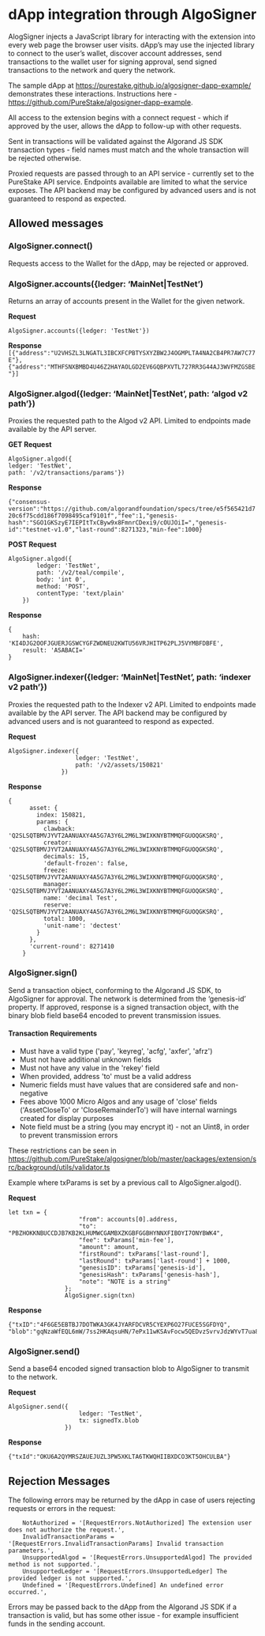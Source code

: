 # dApp integration through AlgoSigner

AlogSigner injects a JavaScript library for interacting with the extension into every web page the browser user visits. dApp’s may use the injected library to connect to the user’s wallet, discover account addresses, send transactions to the wallet user for signing approval, send signed transactions to the network and query the network. 

The sample dApp at https://purestake.github.io/algosigner-dapp-example/ demonstrates these interactions. Instructions here - https://github.com/PureStake/algosigner-dapp-example.

All access to the extension begins with a connect request -  which if approved by the user, allows the dApp to follow-up with other requests. 

Sent in transactions will be validated against the Algorand JS SDK transaction types - field names must match and the whole transaction will be rejected otherwise. 

Proxied requests are passed through to an API service - currently set to the PureStake API service. Endpoints available are limited to what the service exposes. The API backend may be configured by advanced users and is not guaranteed to respond as expected. 



## Allowed messages

### AlgoSigner.connect()
Requests access to the Wallet for the dApp, may be rejected or approved. 

### AlgoSigner.accounts({ledger: ‘MainNet|TestNet’) 
Returns an array of accounts present in the Wallet for the given network. 

**Request**

``` AlgoSigner.accounts({ledger: 'TestNet'}) ```

**Response**
```[{"address":"U2VHSZL3LNGATL3IBCXFCPBTYSXYZBW2J4OGMPLTA4NA2CB4PR7AW7C77E"},{"address":"MTHFSNXBMBD4U46Z2HAYAOLGD2EV6GQBPXVTL727RR3G44AJ3WVFMZGSBE"}]```

### AlgoSigner.algod({ledger: ‘MainNet|TestNet’, path: ‘algod v2 path’})
Proxies the requested path to the Algod v2 API. Limited to endpoints made available by the API server. 

**GET Request** 

```
AlgoSigner.algod({
ledger: 'TestNet', 
path: '/v2/transactions/params'})
```

**Response** 

``` {"consensus-version":"https://github.com/algorandfoundation/specs/tree/e5f565421d720c6f75cdd186f7098495caf9101f","fee":1,"genesis-hash":"SGO1GKSzyE7IEPItTxCByw9x8FmnrCDexi9/cOUJOiI=","genesis-id":"testnet-v1.0","last-round":8271323,"min-fee":1000} ```
      
**POST Request** 

``` 
AlgoSigner.algod({
        ledger: 'TestNet',
        path: '/v2/teal/compile',
        body: 'int 0',
        method: 'POST',
        contentType: 'text/plain'
    }) 
```

**Response**     
``` 
{
    hash: 'KI4DJG2OOFJGUERJGSWCYGFZWDNEU2KWTU56VRJHITP62PLJ5VYMBFDBFE',
    result: 'ASABACI='
} 
```


### AlgoSigner.indexer({ledger: ‘MainNet|TestNet’, path: ‘indexer v2 path’})
Proxies the requested path to the Indexer v2 API. Limited to endpoints made available by the API server. The API backend may be configured by advanced users and is not guaranteed to respond as expected. 

**Request** 
```
AlgoSigner.indexer({
                   ledger: 'TestNet',
                   path: '/v2/assets/150821'
               })
```

**Response**
```
{
      asset: {
        index: 150821,
        params: {
          clawback: 'Q2SLSQTBMVJYVT2AANUAXY4A5G7A3Y6L2M6L3WIXKNYBTMMQFGUOQGKSRQ',
          creator: 'Q2SLSQTBMVJYVT2AANUAXY4A5G7A3Y6L2M6L3WIXKNYBTMMQFGUOQGKSRQ',
          decimals: 15,
          'default-frozen': false,
          freeze: 'Q2SLSQTBMVJYVT2AANUAXY4A5G7A3Y6L2M6L3WIXKNYBTMMQFGUOQGKSRQ',
          manager: 'Q2SLSQTBMVJYVT2AANUAXY4A5G7A3Y6L2M6L3WIXKNYBTMMQFGUOQGKSRQ',
          name: 'decimal Test',
          reserve: 'Q2SLSQTBMVJYVT2AANUAXY4A5G7A3Y6L2M6L3WIXKNYBTMMQFGUOQGKSRQ',
          total: 1000,
          'unit-name': 'dectest'
        }
      },
      'current-round': 8271410
    }
```


### AlgoSigner.sign()
Send a transaction object, conforming to the Algorand JS SDK, to AlgoSigner for approval. The network is determined from the ‘genesis-id’ property. If approved, response is a signed transaction object, with the binary blob field base64 encoded to prevent transmission issues. 

#### Transaction Requirements
- Must have a valid type ('pay', 'keyreg', 'acfg', 'axfer', 'afrz')
- Must not have additional unknown fields
- Must not have any value in the 'rekey' field
- When provided, address 'to' must be a valid address
- Numeric fields must have values that are considered safe and non-negative
- Fees above 1000 Micro Algos and any usage of 'close' fields ('AssetCloseTo' or 'CloseRemainderTo') will have internal warnings created for display purposes 
- Note field must be a string (you may encrypt it) - not an Uint8, in order to prevent transmission errors

These restrictions can be seen in https://github.com/PureStake/algosigner/blob/master/packages/extension/src/background/utils/validator.ts

Example where txParams is set by a previous call to AlgoSigner.algod().

**Request**        
```
let txn = {
                    "from": accounts[0].address,
                    "to": "PBZHOKKNBUCCDJB7KB2KLHUMWCGAMBXZKGBFGGBHYNNXFIBOYI7ONYBWK4",
                    "fee": txParams['min-fee'],
                    "amount": amount,
                    "firstRound": txParams['last-round'],
                    "lastRound": txParams['last-round'] + 1000,
                    "genesisID": txParams['genesis-id'],
                    "genesisHash": txParams['genesis-hash'],
                    "note": "NOTE is a string"
                };
                AlgoSigner.sign(txn)
```

**Response**
```
{"txID":"4F6GE5EBTBJ7DOTWKA3GK4JYARFDCVR5CYEXP6O27FUCE5SGFDYQ",
"blob":"gqNzaWfEQL6mW/7ss2HKAqsuHN/7ePx11wKSAvFocw5QEDvzSvrvJdzWYvT7ua8Lc0SS0zOmUDDaHQC/pGJ0PNqnu7W3qQKjdHhuiaNhbXQGo2ZlZc4AA7U4omZ2zgB+OrujZ2VurHRlc3RuZXQtdjEuMKJnaMQgSGO1GKSzyE7IEPItTxCByw9x8FmnrCDexi9/cOUJOiKibHbOAH4+o6NyY3bEIHhydylNDQQhpD9QdKWejLCMBgb5UYJTGCfDW3KgLsI+o3NuZMQgZM5ZNuFgR8pz2dHBgDlmHolfGgF96zX/X4x2bnAJ3aqkdHlwZaNwYXk="}
```
### AlgoSigner.send()
Send a base64 encoded signed transaction blob to AlgoSigner to transmit to the network.

**Request**

```
AlgoSigner.send({
                    ledger: 'TestNet',
                    tx: signedTx.blob
                })
```

**Response**
```
{"txId":"OKU6A2QYMRSZAUEJUZL3PW5XKLTA6TKWQHIIBXDCO3KT5OHCULBA"}
```

## Rejection Messages

The following errors may be returned by the dApp in case of users rejecting requests or errors in the request:

```
    NotAuthorized = '[RequestErrors.NotAuthorized] The extension user does not authorize the request.',
    InvalidTransactionParams = '[RequestErrors.InvalidTransactionParams] Invalid transaction parameters.',
    UnsupportedAlgod = '[RequestErrors.UnsupportedAlgod] The provided method is not supported.',
    UnsupportedLedger = '[RequestErrors.UnsupportedLedger] The provided ledger is not supported.',
    Undefined = '[RequestErrors.Undefined] An undefined error occurred.',
```

Errors may be passed back to the dApp from the Algorand JS SDK if a transaction is valid, but has some other issue - for example insufficient funds in the sending account. 
